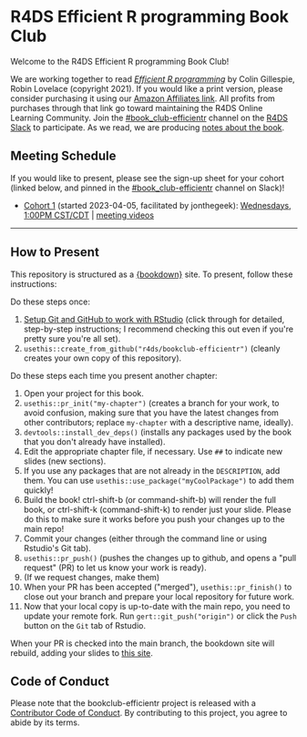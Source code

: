 # R4DS Efficient R programming Book Club

Welcome to the R4DS Efficient R programming Book Club!

We are working together to read [_Efficient R programming_](https://csgillespie.github.io/efficientR/index.html) by Colin Gillespie,  Robin Lovelace (copyright 2021).
If you would like a print version, please consider purchasing it using our [Amazon Affiliates link](https://amzn.to/3XVrZSv). All profits from purchases through that link go toward maintaining the R4DS Online Learning Community.
Join the [#book_club-efficientr](https://rfordatascience.slack.com/archives/C04UDEF0SG4) channel on the [R4DS Slack](https://r4ds.io/join) to participate.
As we read, we are producing [notes about the book](https://r4ds.io/efficientr).

## Meeting Schedule

If you would like to present, please see the sign-up sheet for your cohort (linked below, and pinned in the [#book_club-efficientr](https://rfordatascience.slack.com/archives/C04UDEF0SG4) channel on Slack)!

- [Cohort 1](https://docs.google.com/spreadsheets/d/14ZEsvT-qaNRCvdJk_IXMLbZ_gXF4wJeSMlhNJNobhQs/edit?usp=sharing) (started 2023-04-05, facilitated by jonthegeek): [Wednesdays, 1:00PM CST/CDT](https://www.timeanddate.com/worldclock/converter.html?iso=20230405T180000&p1=24&p2=1440) | [meeting videos](https://youtube.com/playlist?list=PL3x6DOfs2NGiHng8tTFaQrPkJoJNgCJPu)

<hr>


## How to Present

This repository is structured as a [{bookdown}](https://CRAN.R-project.org/package=bookdown) site.
To present, follow these instructions:

Do these steps once:

1. [Setup Git and GitHub to work with RStudio](https://github.com/r4ds/bookclub-setup) (click through for detailed, step-by-step instructions; I recommend checking this out even if you're pretty sure you're all set).
2. `usethis::create_from_github("r4ds/bookclub-efficientr")` (cleanly creates your own copy of this repository).

Do these steps each time you present another chapter:

1. Open your project for this book.
2. `usethis::pr_init("my-chapter")` (creates a branch for your work, to avoid confusion, making sure that you have the latest changes from other contributors; replace `my-chapter` with a descriptive name, ideally).
3. `devtools::install_dev_deps()` (installs any packages used by the book that you don't already have installed).
4. Edit the appropriate chapter file, if necessary. Use `##` to indicate new slides (new sections).
5. If you use any packages that are not already in the `DESCRIPTION`, add them. You can use `usethis::use_package("myCoolPackage")` to add them quickly!
6. Build the book! ctrl-shift-b (or command-shift-b) will render the full book, or ctrl-shift-k (command-shift-k) to render just your slide. Please do this to make sure it works before you push your changes up to the main repo!
7. Commit your changes (either through the command line or using Rstudio's Git tab).
8. `usethis::pr_push()` (pushes the changes up to github, and opens a "pull request" (PR) to let us know your work is ready).
9. (If we request changes, make them)
10. When your PR has been accepted ("merged"), `usethis::pr_finish()` to close out your branch and prepare your local repository for future work.
11. Now that your local copy is up-to-date with the main repo, you need to update your remote fork. Run `gert::git_push("origin")` or click the `Push` button on the `Git` tab of Rstudio.

When your PR is checked into the main branch, the bookdown site will rebuild, adding your slides to [this site](https://r4ds.io/efficientr).


## Code of Conduct

Please note that the bookclub-efficientr project is released with a [Contributor Code of Conduct](https://contributor-covenant.org/version/2/1/CODE_OF_CONDUCT.html). By contributing to this project, you agree to abide by its terms.
